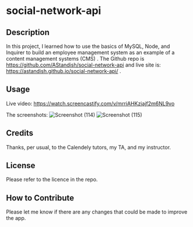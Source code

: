 # social-network-api

## Description

In this project, I learned how to use the basics of MySQL, Node, and Inquirer to build an employee management system as an example of a content management systems (CMS) . The Github repo is https://github.com/AStandish/social-network-api and live site is:  https://astandish.github.io/social-network-api/ .

## Usage
Live video:
https://watch.screencastify.com/v/mrriAHKzjajf2m6NL9vo

The screenshots: 
![Screenshot (114)](https://user-images.githubusercontent.com/112442942/226240051-8df0c6c3-f4df-4b9b-8836-2703b7ba598b.png)
![Screenshot (115)](https://user-images.githubusercontent.com/112442942/226240052-7f787ec0-0fed-4258-963e-4b3711c233f0.png)

## Credits

Thanks, per usual, to the Calendely tutors, my TA, and my instructor.

## License

Please refer to the licence in the repo.

## How to Contribute

Please let me know if there are any changes that could be made to improve the app.